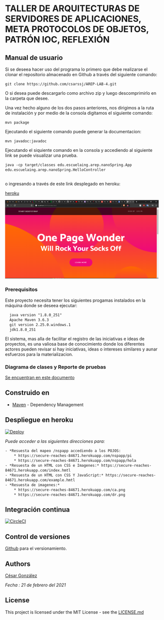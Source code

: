 # TALLER DE ARQUITECTURAS DE SERVIDORES DE APLICACIONES, META PROTOCOLOS DE OBJETOS, PATRÓN IOC, REFLEXIÓN

## Manual de usuario

Si se deseea hacer uso del programa lo primero que debe realizarse el clonar el repositorio almacenado en Github a través del siguiente comando:

```
git clone https://github.com/csarssj/AREP-LAB-4.git

```
O si desea puede descargarlo como archivo zip y luego descomprimirlo en la carpeta que desee.

Una vez hecho alguno de los dos pasos anteriores, nos dirigimos a la ruta de instalación y por medio de la consola digitamos el siguiente comando:

```
mvn package

```

Ejecutando el siguiente comando puede generar la documentacion:

```
mvn javadoc:javadoc

```

Ejecutando el siquiente comando en la consola y accediendo al siguiente link se puede visualizar una prueba.

```
java -cp target/classes edu.escuelaing.arep.nanoSpring.App edu.escuelaing.arep.nanoSpring.HelloController


```
o ingresando a través de este link desplegado en heroku:

[heroku](https://secure-reaches-84671.herokuapp.com/example.html)

![image](https://github.com/csarssj/ARSW-4-Servidor-Web/blob/master/img/prueba.png)

### Prerequisitos

Este proyecto necesita tener los siguientes progamas instalados en la máquina donde se deseea ejecutar:

```
  java version "1.8.0_251"
  Apache Maven 3.6.3
  git version 2.25.0.windows.1
  jdk1.8.0_251
```

El sistema, mas alla de facilitar el registro de las iniciativas e ideas de proyectos, es una valiosa base de conocimiento donde los diferentes actores pueden revisar si hay iniciativas, ideas o intereses similares y aunar esfuerzos para la materializacion.

### Diagrama de clases y Reporte de pruebas

[Se encuentran en este documento](https://github.com/csarssj/AREP-LAB-3/blob/master/Arquitectura_Empresarial__4.pdf)


## Construido en

* [Maven](https://maven.apache.org/) - Dependency Management

## Despliegue en heroku

[![Deploy](https://www.herokucdn.com/deploy/button.svg)](https://secure-reaches-84671.herokuapp.com/nspapp/pi)

*Puede acceder a las siguientes direcciones para:*

	- *Resuesta del mapeo /nspapp accediendo a los POJOS:
		* https://secure-reaches-84671.herokuapp.com/nspapp/pi
		* https://secure-reaches-84671.herokuapp.com/nspapp/hola		
	- *Resuesta de un HTML con CSS e Imagenes:* https://secure-reaches-84671.herokuapp.com/index.hmtl
	- *Resuesta de un HTML con CSS Y JavaScript:* https://secure-reaches-84671.herokuapp.com/example.hmtl
	- *Resuesta de imagenes:*
		* https://secure-reaches-84671.herokuapp.com/ca.png
		* https://secure-reaches-84671.herokuapp.com/dr.png

## Integración continua

[![CircleCI](https://circleci.com/gh/circleci/circleci-docs.svg?style=svg)](https://app.circleci.com/pipelines/github/csarssj/AREP-LAB-3)

## Control de versiones 

[Github](https://github.com/) para el versionamiento.

## Authors

[César González](https://github.com/csarssj) 

_Fecha : 21 de febrero del 2021_ 


## License

This project is licensed under the MIT License - see the [LICENSE.md](LICENSE.md) 
